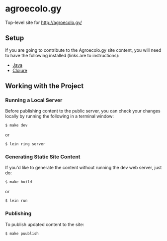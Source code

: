 # agroecolo.gy

Top-level site for http://agroecolo.gy/

## Setup

If you are going to contribute to the Agroecolo.gy site content, you will need
to have the following installed (links are to instructions):

* [Java](https://www.java.com/en/download/help/index_installing.xml)
* [Clojure](http://clojure.org/getting_started)


## Working with the Project

### Running a Local Server

Before publishing content to the public server, you can check your changes
locally by running the following in a terminal window:

```bash
$ make dev
```

or

```bash
$ lein ring server
```

### Generating Static Site Content

If you'd like to generate the content without running the dev web server, just do:

```bash
$ make build
```

or

```bash
$ lein run
```

### Publishing

To publish updated content to the site:

```bash
$ make puublish
```
